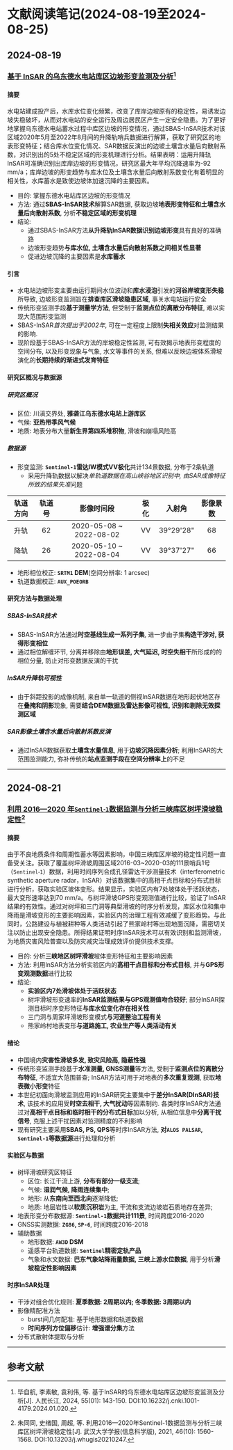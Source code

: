 # 文献阅读笔记(2024-08-19至2024-08-25)

<!--临时消息 (2024-08-20): 
    本周需要先完成并提交一部分综述文本以供课题组讨论和修改, 文献阅读笔记临时采用 <非常规模式> 记录. 
    期刊文章仅整理"绪论, 背景, 材料, 方法"相关章节. 
-->

## 2024-08-19

### [基于 InSAR 的乌东德水电站库区边坡形变监测及分析](https://kns.cnki.net/kcms2/article/abstract?v=v-1aSqfKcSVvcLMEN45FALb89zJWQEtmK7mFIwbjgZAKDWiM975MAJPZxwA9TqKn9v7S4gZ2_u_acIaQA-HKN8J0yI6zf_JCtDmZnf57qBCQoTc7i8hOAYU-_vtNNehXCPlS1_LSMqSy5i6f99PvCWuZIzqVbsFd4rp7KA4EEKUfe-iRJ1fFKT9NyOa_n2mebBjwIsqQClZA7KeVialvq3SN4SxfRwNPdDTmrZaPhuKBnsmkhgtlKXVIIEqT3j-UHvJo1Nt7Utc=)[^RIVE202401020]

[^RIVE202401020]: 毕自航, 李素敏, 袁利伟, 等. 基于InSAR的乌东德水电站库区边坡形变监测及分析[J]. 人民长江, 2024, 55(01): 143-150. DOI:10.16232/j.cnki.1001-4179.2024.01.020.

#### 摘要

水电站建成投产后，水库水位变化频繁，改变了库岸边坡原有的稳定性，易诱发边坡失稳破坏，从而对水电站的安全运行及周边居民区产生一定安全隐患。为了更好地掌握乌东德水电站蓄水过程中库区边坡的形变情况，通过SBAS-InSAR技术对该区域2020年5月至2022年8月间的升降轨哨兵数据进行解算，获取了研究区的地表形变特征；结合库水位变化情况、SAR数据反演出的边坡土壤含水量后向散射系数，对识别出的5处不稳定区域的形变机理进行分析。结果表明：运用升降轨InSAR可准确识别出库岸边坡的形变情况，研究区最大年平均沉降速率为-92 mm/a；库岸边坡的形变趋势与库水位及土壤含水量后向散射系数变化有着明显的相关性，水库蓄水是致使边坡体加速沉降的主要因素。

* 目的: 掌握东德水电站库区边坡的形变情况
* 方法: 通过**SBAS-InSAR技术**解算SAR数据, 获取边坡**地表形变特征和土壤含水量后向散射系数**, 分析**不稳定区域的形变机理**
* 结论: 
    * 通过SBAS-InSAR方法**从升降轨InSAR数据识别边坡形变**具有良好的准确路
    * 边坡形变趋势**与库水位, 土壤含水量后向散射系数之间相关性显著**
    * 促进边坡沉降的主要因素是**水库蓄水**

#### 引言

* 水电站边坡形变主要由运行期间水位波动和**库水浸泡**引发的**河谷岸坡变形失稳**所导致, 边坡形变监测旨在**排查库区滑坡隐患区域**, 事关水电站运行安全 
* 传统形变监测手段**基于测量学方法**, 但受制于**监测点位的离散分布特征**, 难以实现大范围形变监测
* SBAS-InSAR*首次提出于2002年*, 可在一定程度上限制**失相关效应**对监测结果的影响. <!--Citation Needed. -->
* 现阶段基于SBAS-InSAR方法的岸坡稳定性监测, 可有效揭示地表形变程度的空间分布, 以及形变现象与气象, 水文等事件的关系, 但难以反映边坡体系滑坡演化的**长期持续的渐进式发育特征**

#### 研究区概况与数据源

##### 研究区概况
* 区位: 川滇交界处, **雅砻江乌东德水电站上游库区**
* 气候: **亚热带季风气候**
* 地质: 地表分布大量**新生界第四系堆积物**, 滑坡和崩塌风险高

##### 数据源
* 形变监测: **`Sentinel-1`雷达IW模式VV极化**共计134景数据, 分布于2条轨道
    * 采用升降轨数据以解决*单轨道数据在高山峡谷地区识别中, 由SAR成像特征所致的结果失准*问题 <!--Citation Needed. -->
    
|轨道方向|轨道号|影像时间段|极化|入射角|影像景数|
|:-:|:-:|:-:|:-:|:-:|:-:|
|升轨|62|2020-05-08 ~ 2022-08-02|VV|39°29'28"|68|
|降轨|26|2020-05-10 ~ 2022-08-04|VV|39°37'27"|66|

* 地形相位校正: **`SRTM1` DEM**(空间分辨率: 1 arcsec)
* 轨道数据校正: **`AUX_POEORB`**

#### 研究方法与数据处理

##### SBAS-InSAR技术
* SBAS-InSAR方法通过**时空基线生成一系列子集**, 进一步由子集**构造干涉对, 获得形变相位**
* 通过相位解缠环节, 分离并移除由**地形误差, 大气延迟, 时空失相干**所形成的的相位分量, 防止对形变数据反演的干扰

##### InSAR升降轨可视性
* 由于斜距投影的成像机制, 来自单一轨道的侧视InSAR数据在地形起伏地区存在**叠掩和阴影**现象, 需要**结合DEM数据及雷达影像可视性, 识别和剔除无效探测区域**

##### SAR影像土壤含水量后向散射系数反演
* 通过InSAR数据获取**土壤含水量信息**, 用于**边坡沉降因素分析**; 利用InSAR的大范围监测能力, 弥补传统的**站点监测手段在空间分辨率上**的不足

***

## 2024-08-21

### [利用 2016—2020 年`Sentinel⁃1`数据监测与分析三峡库区树坪滑坡稳定性](https://kns.cnki.net/kcms2/article/abstract?v=01ddXewXOSBdM8Q5HxtdBryXdbFXjWGmNdtU0whlWhod-Q6tIup8w8M69nflZtBvymPY1z6JrC4eQEjAIba7GFvwt38EG06ZZnlezpK2TbWe2JdFsXGXjK5ZYlSAozLfbxt4NoFrnBt-OROpTdmtFID48UexTjqYx9amNG9wfB_ge50pqZ_9Ew==)[^WHCH202110014]

[^WHCH202110014]: 朱同同, 史绪国, 周超, 等. 利用2016—2020年Sentinel-1数据监测与分析三峡库区树坪滑坡稳定性[J]. 武汉大学学报(信息科学版), 2021, 46(10): 1560-1568. DOI:10.13203/j.whugis20210247.

#### 摘要

由于不良地质条件和周期性蓄水等因素影响，中国三峡库区岸坡的稳定性问题一直备受关注。获取了覆盖树坪滑坡周围区域2016-03~2020-03的111景哨兵1号（`Sentinel⁃1`）数据，利用时间序列合成孔径雷达干涉测量技术（interferometric synthetic aperture radar，InSAR）对该数据集中的高相干点目标和分布式目标进行分析，获取实验区坡体变形。结果显示，实验区内有7处坡体处于活跃状态，最大变形速率达到70 mm/a。与树坪滑坡GPS形变观测值进行比较，验证了InSAR结果的有效性。通过对树坪和三门洞等典型滑坡的时序分析发现，库区水位和集中降雨是滑坡变形的主要影响因素，实验区内的治理工程有效减缓了变形趋势。与此同时，公路建设与植被耕种等人类活动引起了熊家岭村等出现地面沉降，需密切关注以防止出现安全隐患。所得结果证明时序InSAR技术可以有效识别和监测滑坡，为地质灾害风险普查以及防灾减灾治理成效评价提供技术支撑。

* 目的: 分析**三峡地区树坪滑坡**坡体变形特征和主要影响因素
* 方法: 利用InSAR方法分析实验区内的**高相干点目标和分布式目标**, 并与**GPS形变观测数据**进行比较
* 结论: 
    * **实验区内7处滑坡体处于活跃状态**
    * 树坪滑坡形变速率的**InSAR监测结果与GPS观测值吻合较好**; 部分InSAR探测目标时序变形特征**与库水位变化存在相关性**
    * 三门洞与周家坪滑坡形变模式**与河道整治工程有关**
    * 熊家岭村地表变形**与道路施工, 农业生产等人类活动有关**

#### 绪论

* 中国境内**灾害性滑坡多发, 致灾风险高, 隐蔽性强**
* 传统形变监测手段基于**水准测量, GNSS测量**等方法, 受制于**监测点位的离散分布特征**, 不适宜大范围普查; InSAR方法可用于对地表的**多次重复观测**, 获取**地表微小形变**特征
* 本世纪初面向滑坡监测应用的InSAR研究主要集中于**差分InSAR(DInSAR)技术**, 该技术的应用受**时空去相干, 大气扰动**等因素制约. 各类时序InSAR方法通过对**高相干点目标和临时相干的分布式目标**加以分析, 从相位信息中**分离干扰信号**, 克服上述干扰因素对监测精度的不利影响
* 现有研究主要采用**SBAS, PS, QPS**等时序InSAR方法, **对`ALOS PALSAR`, `Sentinel-1`等数据源**进行处理和分析

#### 实验区与数据

* 树坪滑坡研究区特征
    * 区位: 长江干流上游, **分布有部分一级支流**; 
    * 气候: **湿润气候, 降雨连续集中**; 
    * 地形: 从**东南向至西北向**逐渐降低; 
    * 地质: 地层岩性以**软质沉积岩**为主, 干流和支流边坡岩石质地存在差异; 
* 地表形变分布数据源: **`Sentinel-1`数据共计111景**, 时间跨度2016-2020
* GNSS实测数据: **`ZG86`, `SP-6`**, 时间跨度2016-2018
* 辅助数据
    * 地形数据: **`AW3D` DSM**
    * 遥感平台轨道数据: **`Sentinel`精密定轨产品**
    * 气象和水文数据: **巴东气象站降雨量数据, 三峡上游水位数据**, 用于分析**滑坡稳定性影响因素**

#### 时序InSAR处理

* 干涉对组合优化规则: **夏季数据: 2周期以内; 冬季数据: 3周期以内**
* 影像精配准方法
    * burst间几何配准: 基于地形数据和轨道数据
    *  **时间序列方位偏移**估计: **增强谱分集**方法
* 分布式散射体提取与分析
    

***

## 参考文献